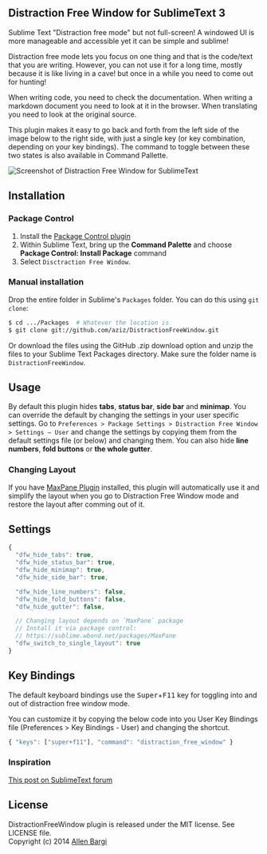 
## Distraction Free Window for SublimeText 3
Sublime Text "Distraction free mode" but not full-screen! A windowed UI is more manageable and accessible yet it can be simple and sublime!

Distraction free mode lets you focus on one thing and that is the code/text that you are writing. However, you can not use it for a long time, mostly because it is like living in a cave! but once in a while you need to come out for hunting!

When writing code, you need to check the documentation. When writing a markdown document you need to look at it in the browser. When translating you need to look at the original source.

This plugin makes it easy to go back and forth from the left side of the image below to the right side, with just a single key (or key combination, depending on your key bindings). The command to toggle between these two states is also available in Command Pallette.
 
![Screenshot of Distraction Free Window for SublimeText](http://f.cl.ly/items/470Z3g1Y1A090L1M3F18/ss-dfw.png "Screenshot")


## Installation

### Package Control
1. Install the [Package Control plugin](https://sublime.wbond.net/installation) 
2. Within Sublime Text, bring up the **Command Palette** and choose **Package Control: Install Package** command
3. Select `Disctraction Free Window`.

### Manual installation
Drop the entire folder in Sublime's `Packages` folder. You can do this using `git clone`:

``` bash
$ cd .../Packages  # Whatever the location is
$ git clone git://github.com/aziz/DistractionFreeWindow.git
```

Or download the files using the GitHub .zip download option and unzip the files to your Sublime Text Packages directory. Make sure the folder name is `DistractionFreeWindow`.

## Usage
By default this plugin hides **tabs**, **status bar**, **side bar** and **minimap**. You can override the default 
by changing the settings in your user specific settings. 
Go to `Preferences > Package Settings > Distraction Free Window > Settings – User` and change the settings by copying them from the default settings file (or below) and changing them. 
You can also hide **line numbers**, **fold buttons** or **the whole gutter**.

### Changing Layout
If you have [MaxPane Plugin](https://sublime.wbond.net/packages/MaxPane) installed, this plugin will automatically 
use it and simplify the layout when you go to Distraction Free Window mode and restore the layout after comming out of it.

## Settings
``` javascript
{
  "dfw_hide_tabs": true,
  "dfw_hide_status_bar": true,
  "dfw_hide_minimap": true,
  "dfw_hide_side_bar": true,

  "dfw_hide_line_numbers": false,
  "dfw_hide_fold_buttons": false,
  "dfw_hide_gutter": false,

  // Changing layout depends on `MaxPane` package
  // Install it via package control:
  // https://sublime.wbond.net/packages/MaxPane
  "dfw_switch_to_single_layout": true
}
```


## Key Bindings
The default keyboard bindings use the <kbd>Super</kbd>+<kbd>F11</kbd> key for toggling into and out of distraction free window mode. 

You can customize it by copying the below code into you User Key Bindings file (Preferences > Key Bindings - User) and changing the shortcut.

``` javascript
{ "keys": ["super+f11"], "command": "distraction_free_window" }
```

### Inspiration
[This post on SublimeText forum](http://www.sublimetext.com/forum/viewtopic.php?f=4&t=15118)

## License
DistractionFreeWindow plugin is released under the MIT license. See LICENSE file.  
Copyright (c) 2014 [Allen Bargi](https://twitter.com/aziz)
